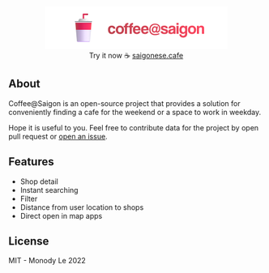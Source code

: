 <p align="center">
  <img src="./public/github-header.png" />
  <br />
  Try it now ☕ <a href="https://saigonese.cafe/">saigonese.cafe</a>
</p>

## About

Coffee@Saigon is an open-source project that provides a solution for conveniently finding a cafe for the weekend or a space to work in weekday.

Hope it is useful to you. Feel free to contribute data for the project by open pull request or [open an issue](https://github.com/monodyle/saigon-coffee/issues/new?assignees=&labels=request-coffee-shop&template=request-coffee-shop.md&title=%5BRequest+Coffee+Shop%5D).

## Features

- Shop detail
- Instant searching
- Filter
- Distance from user location to shops
- Direct open in map apps

## License

MIT - Monody Le 2022
